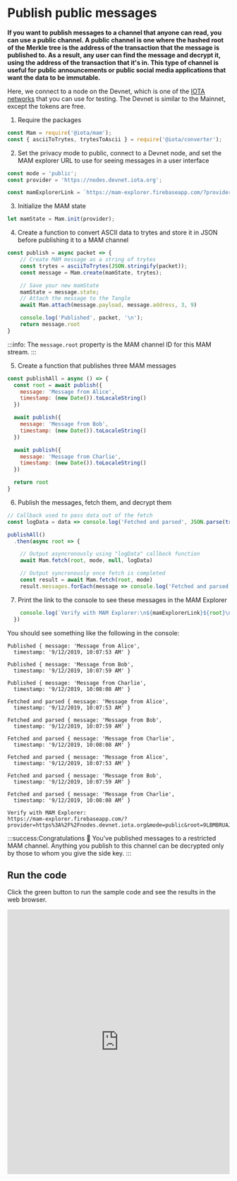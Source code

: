 # Publish public messages

**If you want to publish messages to a channel that anyone can read, you can use a public channel. A public channel is one where the hashed root of the Merkle tree is the address of the transaction that the message is published to. As a result, any user can find the message and decrypt it, using the address of the transaction that it's in. This type of channel is useful for public announcements or public social media applications that want the data to be immutable.**

Here, we connect to a node on the Devnet, which is one of the [IOTA networks](root://getting-started/0.1/references/iota-networks.md) that you can use for testing. The Devnet is similar to the Mainnet, except the tokens are free.

1. Require the packages

  ```js
  const Mam = require('@iota/mam');
  const { asciiToTrytes, trytesToAscii } = require('@iota/converter');
  ```

2. Set the privacy mode to public, connect to a Devnet node, and set the MAM explorer URL to use for seeing messages in a user interface

  ```js
  const mode = 'public';
  const provider = 'https://nodes.devnet.iota.org';

  const mamExplorerLink = `https://mam-explorer.firebaseapp.com/?provider=${encodeURIComponent(provider)}&mode=${mode}&root=`;
  ```

3. Initialize the MAM state

  ```js
  let mamState = Mam.init(provider);
  ```

4. Create a function to convert ASCII data to trytes and store it in JSON before publishing it to a MAM channel

  ```js
  const publish = async packet => {
      // Create MAM message as a string of trytes
      const trytes = asciiToTrytes(JSON.stringify(packet));
      const message = Mam.create(mamState, trytes);

      // Save your new mamState
      mamState = message.state;
      // Attach the message to the Tangle
      await Mam.attach(message.payload, message.address, 3, 9)

      console.log('Published', packet, '\n');
      return message.root
  }
  ```

  :::info:
  The `message.root` property is the MAM channel ID for this MAM stream.
  :::

5. Create a function that publishes three MAM messages

  ```js
  const publishAll = async () => {
    const root = await publish({
      message: 'Message from Alice',
      timestamp: (new Date()).toLocaleString()
    })

    await publish({
      message: 'Message from Bob',
      timestamp: (new Date()).toLocaleString()
    })

    await publish({
      message: 'Message from Charlie',
      timestamp: (new Date()).toLocaleString()
    })

    return root
  }
  ```

6. Publish the messages, fetch them, and decrypt them

  ```js
  // Callback used to pass data out of the fetch
  const logData = data => console.log('Fetched and parsed', JSON.parse(trytesToAscii(data)), '\n')

  publishAll()
    .then(async root => {

      // Output asyncronously using "logData" callback function
      await Mam.fetch(root, mode, null, logData)

      // Output syncronously once fetch is completed
      const result = await Mam.fetch(root, mode)
      result.messages.forEach(message => console.log('Fetched and parsed', JSON.parse(trytesToAscii(message)), '\n'))
  ```

7. Print the link to the console to see these messages in the MAM Explorer

  ```js
      console.log(`Verify with MAM Explorer:\n${mamExplorerLink}${root}\n`);
    })
  ```

You should see something like the following in the console:

```
Published { message: 'Message from Alice',
  timestamp: '9/12/2019, 10:07:53 AM' } 

Published { message: 'Message from Bob',
  timestamp: '9/12/2019, 10:07:59 AM' } 

Published { message: 'Message from Charlie',
  timestamp: '9/12/2019, 10:08:08 AM' } 

Fetched and parsed { message: 'Message from Alice',
  timestamp: '9/12/2019, 10:07:53 AM' } 

Fetched and parsed { message: 'Message from Bob',
  timestamp: '9/12/2019, 10:07:59 AM' } 

Fetched and parsed { message: 'Message from Charlie',
  timestamp: '9/12/2019, 10:08:08 AM' } 

Fetched and parsed { message: 'Message from Alice',
  timestamp: '9/12/2019, 10:07:53 AM' } 

Fetched and parsed { message: 'Message from Bob',
  timestamp: '9/12/2019, 10:07:59 AM' } 

Fetched and parsed { message: 'Message from Charlie',
  timestamp: '9/12/2019, 10:08:08 AM' } 

Verify with MAM Explorer:
https://mam-explorer.firebaseapp.com/?provider=https%3A%2F%2Fnodes.devnet.iota.org&mode=public&root=9LBMBRUAJIRNASMNJP99ZMNVKNOER9XGVSLJLECEXBTNADHPWGO9FMBRRAGZPKEPSRLJ9SZYQU9EVLMPC
```

:::success:Congratulations :tada:
You've published messages to a restricted MAM channel. Anything you publish to this channel can be decrypted only by those to whom you give the side key.
:::

## Run the code

Click the green button to run the sample code and see the results in the web browser.

<iframe height="600px" width="100%" src="https://repl.it/@jake91/MAM-public?lite=true" scrolling="no" frameborder="no" allowtransparency="true" allowfullscreen="true" sandbox="allow-forms allow-pointer-lock allow-popups allow-same-origin allow-scripts allow-modals"></iframe>
